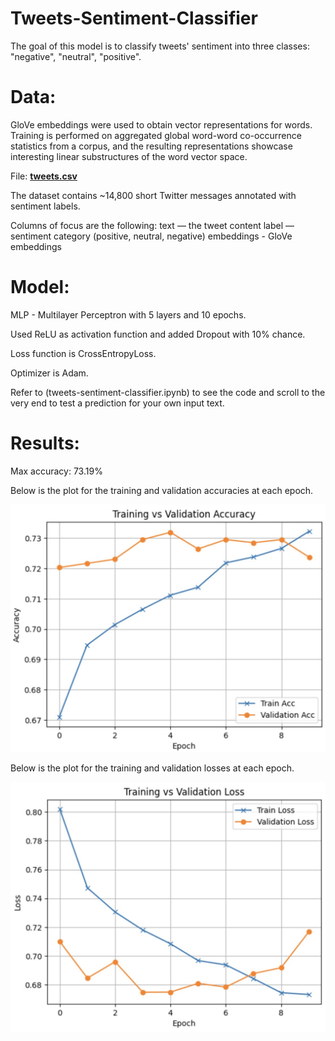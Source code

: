 # Tweets-Sentiment-Classifier

The goal of this model is to classify tweets' sentiment into three classes: "negative", "neutral", "positive".

# Data:
GloVe embeddings were used to obtain vector representations for words. Training is performed on aggregated global word-word co-occurrence statistics from a corpus, and the resulting representations showcase interesting linear substructures of the word vector space.

File: [**tweets.csv**](tweets.csv)

The dataset contains ~14,800 short Twitter messages annotated with sentiment labels.
 
Columns of focus are the following:
  text — the tweet content
  label — sentiment category (positive, neutral, negative)
  embeddings - GloVe embeddings

# Model:
MLP - Multilayer Perceptron with 5 layers and 10 epochs.

Used ReLU as activation function and added Dropout with 10% chance.

Loss function is CrossEntropyLoss.

Optimizer is Adam.

Refer to (tweets-sentiment-classifier.ipynb) to see the code and scroll to the very end to test a prediction for your own input text. 

# Results:
Max accuracy: 73.19%

Below is the plot for the training and validation accuracies at each epoch. 

<img src="Accuracy Training vs Validation.jpeg" alt="Accuracy Chart" width="600"/>



Below is the plot for the training and validation losses at each epoch.

<img src="Loss Training vs Validation.jpeg" alt="Loss Chart" width="600"/>



